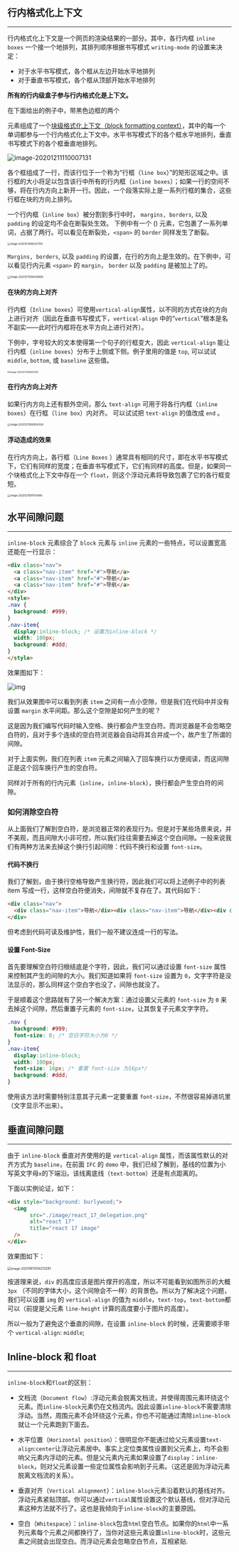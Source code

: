 ## 行内格式化上下文

------

行内格式化上下文是一个网页的渲染结果的一部分。其中，各行内框 `inline boxes` 一个接一个地排列，其排列顺序根据书写模式 `writing-mode` 的设置来决定：

+ 对于水平书写模式，各个框从左边开始水平地排列
+ 对于垂直书写模式，各个框从顶部开始水平地排列

**所有的行内级盒子参与行内格式化是上下文。**

在下面给出的例子中，带黑色边框的两个 <div/> 元素组成了一个[块级格式化上下文（block formatting context）](https://developer.mozilla.org/zh-CN/docs/Web/Guide/CSS/Block_formatting_context)，其中的每一个单词都参与一个行内格式化上下文中。水平书写模式下的各个框水平地排列，垂直书写模式下的各个框垂直地排列。

![image-20201211110007131](assets/image-20201211110007131.png)

各个框组成了一行，而该行位于一个称为“行框（`line box`）”的矩形区域之中。该行框的大小将足以包含该行中所有的行内框（`inline boxes`）；如果一行的空间不够，将在行内方向上新开一行。因此，一个段落实际上是一系列行框的集合，这些行框在块的方向上排列。

一个行内框（`inline box`）被分割到多行中时， `margins, borders`, 以及 `padding` 的设定均不会在断裂处生效。 下例中有一个 (<span>) 元素，它包裹了一系列单词，占据了两行。可以看见在断裂处，`<span>` 的 `border` 同样发生了断裂。

<img src="assets/image-20201211090337555.png" alt="image-20201211090337555" style="zoom:40%;" />

`Margins, borders`, 以及 `padding` 的设置，在行的方向上是生效的。在下例中，可以看见行内元素 `<span>` 的 `margin`， `border` 以及 `padding` 是被加上了的。

<img src="assets/image-20201211090436860.png" alt="image-20201211090436860" style="zoom:40%;" />

#### 在块的方向上对齐

行内框（`Inline boxes`）可使用`vertical-align`属性，以不同的方式在块的方向上进行对齐（因此在垂直书写模式下，`vertical-align` 中的“`vertical`”根本是名不副实——此时行内框将在水平方向上进行对齐）。 

下例中，字号较大的文本使得第一个句子的行框变大，因此 `vertical-align` 能让行内框（`inline boxes`）分布于上侧或下侧。例子里用的值是 `top`, 可以试试 `middle`, `bottom`, 或 `baseline` 这些值。

<img src="assets/image-20201211090829136.png" alt="image-20201211090829136" style="zoom:35%;" />

#### 在行内方向上对齐

如果行内方向上还有额外空间，那么 `text-align` 可用于将各行内框（`inline boxes`）在行框（`line box`）内对齐。 可以试试把 `text-align` 的值改成 `end` 。

<img src="assets/image-20201211090924304.png" alt="image-20201211090924304" style="zoom:40%;" />

#### 浮动造成的效果

在行内方向上，各行框（`Line Boxes` ）通常具有相同的尺寸，即在水平书写模式下，它们有同样的宽度；在垂直书写模式下，它们有同样的高度。但是，如果同一个块格式化上下文中存在一个 `float`，则这个浮动元素将导致包裹了它的各行框变短。

<img src="assets/image-20201211091143466.png" alt="image-20201211091143466" style="zoom:40%;" />

## 水平间隙问题

-----

`inline-block` 元素综合了 `block` 元素与 `inline` 元素的一些特点，可以设置宽高还能在一行显示：

```html
<div class="nav">
  <a class="nav-item" href="#">导航</a>
  <a class="nav-item" href="#">导航</a>
  <a class="nav-item" href="#">导航</a>
</div>
<style>
.nav {
  background: #999;
}
.nav-item{
  display:inline-block; /* 设置为inline-block */
  width: 100px;
  background: #ddd;
}
</style>
```

效果图如下：

![img](assets/inline-block-demo.png)

我们从效果图中可以看到列表 `item` 之间有一点小空隙，但是我们在代码中并没有设置 `margin` 水平间距。那么这个空隙是如何产生的呢？

这是因为我们编写代码时输入空格、换行都会产生空白符。而浏览器是不会忽略空白符的，且对于多个连续的空白符浏览器会自动将其合并成一个，故产生了所谓的间隙。

对于上面实例，我们在列表 `item` 元素之间输入了回车换行以方便阅读，而这间隙正是这个回车换行产生的空白符。

同样对于所有的行内元素（`inline`，`inline-block`），换行都会产生空白符的间隙。

### 如何消除空白符

从上面我们了解到空白符，是浏览器正常的表现行为。但是对于某些场景来说，并不美观，而且间隙大小非可控，所以我们往往需要去掉这个空白间隙。一般来说我们有两种方法来去掉这个换行引起间隙：代码不换行和设置 `font-size`。

#### 代码不换行

我们了解到，由于换行空格导致产生换行符，因此我们可以将上述例子中的列表 item 写成一行，这样空白符便消失，间隙就不复存在了。其代码如下：

```html
<div class="nav">
  <div class="nav-item">导航</div><div class="nav-item">导航</div><div class="nav-item">导航</div>
</div>
```

但考虑到代码可读及维护性，我们一般不建议连成一行的写法。

#### 设置 Font-Size

首先要理解空白符归根结底是个字符，因此，我们可以通过设置 `font-size` 属性来控制其产生的间隙的大小。我们知道如果将 `font-size` 设置为 `0`，文字字符是没法显示的，那么同样这个空白字也没了，间隙也就没了。

于是顺着这个思路就有了另一个解决方案：通过设置父元素的 `font-size` 为 `0` 来去掉这个间隙，然后重置子元素的 `font-size`，让其恢复子元素文字字符。

```css
.nav {
  background: #999;
  font-size: 0; /* 空白字符大小为0 */
}
.nav-item{
  display:inline-block;
  width: 100px;
  font-size: 16px; /* 重置 font-size 为16px*/
  background: #ddd;
}
```

使用该方法时需要特别注意其子元素一定要重置 `font-size`，不然很容易掉进坑里（文字显示不出来）。

## 垂直间隙问题

-----

由于 `inline-block` 垂直对齐使用的是 `vertical-align` 属性，而该属性默认的对齐方式为 `baseline`，在前面 `IFC` 的 `demo` 中，我们已经了解到，基线的位置为小写英文字母`x`的下端沿。该线离底线（`text-bottom`）还是有点距离的。

下面以实例论证，如下：

```html
<div style="background: burlywood;">
  <img
       src="./image/react_17_delegation.png"
       alt="react 17"
       title="react 17 image"
  />
</div>
```

效果图如下：

<img src="assets/image-20210913104213291.png" alt="image-20210913104213291" style="zoom:50%;" />

按道理来说，`div` 的高度应该是图片撑开的高度，所以不可能看到如图所示的大概 `3px` （不同的字体大小，这个间隙会不一样）的背景色。所以为了解决这个问题，我们可以设置 `img` 的 `vertical-align` 的值为 `middle`，`text-top`，`text-bottom`都可以（前提是父元素 `line-height` 计算的高度要小于图片的高度）。

所以一般为了避免这个垂直的间隙，在设置 `inline-block` 的时候，还需要顺手带个 `vertical-align`: `middle`;

## Inline-block 和 float

----

`inline-block`和`float`的区别：

+ 文档流（`Document flow`）:浮动元素会脱离文档流，并使得周围元素环绕这个元素。而`inline-block`元素仍在文档流内。因此设置`inline-block`不需要清除浮动。当然，周围元素不会环绕这个元素，你也不可能通过清除`inline-block`就让一个元素跑到下面去。

+ 水平位置（`Horizontal position`）：很明显你不能通过给父元素设置`text-align`:`center`让浮动元素居中。事实上定位类属性设置到父元素上，均不会影响父元素内浮动的元素。但是父元素内元素如果设置了`display`：`inline-block`，则对父元素设置一些定位属性会影响到子元素。（这还是因为浮动元素脱离文档流的关系）。

+ 垂直对齐（`Vertical alignment`）：`inline-block`元素沿着默认的基线对齐。浮动元素紧贴顶部。你可以通过`vertical`属性设置这个默认基线，但对浮动元素这种方法就不行了。这也是我倾向于`inline-block`的主要原因。

+ 空白（`Whitespace`）：`inline-block`包含`html`空白节点。如果你的`html`中一系列元素每个元素之间都换行了，当你对这些元素设置`inline-block`时，这些元素之间就会出现空白。而浮动元素会忽略空白节点，互相紧贴.
